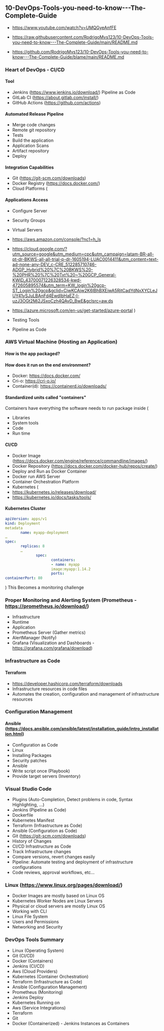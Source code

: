 ## 10-DevOps-Tools-you-need-to-know---The-Complete-Guide

- https://www.youtube.com/watch?v=UMQGyeAnfFE

- https://raw.githubusercontent.com/RodrigoMvs123/10-DevOps-Tools-you-need-to-know---The-Complete-Guide/main/README.md

- https://github.com/RodrigoMvs123/10-DevOps-Tools-you-need-to-know---The-Complete-Guide/blame/main/README.md

### Heart of DevOps - CI/CD

#### Tool
- Jenkins (https://www.jenkins.io/download/) Pipeline as Code
- GitLab CI (https://about.gitlab.com/install/)
- GitHub Actions (https://github.com/actions)

#### Automated Release Pipeline

- Merge code changes
- Remote git repository
- Tests
- Build the application
- Application Scans
- Artifact repository
- Deploy 

#### Integration Capabilities 
- Git (https://git-scm.com/downloads)
- Docker Registry (https://docs.docker.com/)
- Cloud Platforms (

#### Applications Access
- Configure Server 
- Security Groups
- Virtual Servers 

- https://aws.amazon.com/console/?nc1=h_ls
- https://cloud.google.com/?utm_source=google&utm_medium=cpc&utm_campaign=latam-BR-all-pt-dr-BKWS-all-all-trial-p-dr-1605194-LUAC0014411&utm_content=text-ad-none-any-DEV_c-CRE_512285710746-ADGP_Hybrid%20%7C%20BKWS%20-%20PHR%20%7C%20Txt%20~%20GCP_General-KWID_43700071226328534-kwd-472605895574&utm_term=KW_login%20gcp-ST_Login%20gcp&gclid=CjwKCAjw2K6lBhBXEiwA5RjtCadYdNxXYCLeJUY41ySJuLBAnFd4EwdIbHaEZ-l-uzJ3OGt2Mj2JSxoCzh4QAvD_BwE&gclsrc=aw.ds
- https://azure.microsoft.com/en-us/get-started/azure-portal 
)
- Testing Tools
- Pipeline as Code

### AWS Virtual Machine (Hosting an Application)

#### How is the app packaged?
#### How does it run on the end environment?
- Docker: https://docs.docker.com/ 
- Cri-o: https://cri-o.io/
- Container(d): https://containerd.io/downloads/ 

#### Standardized units called "containers"
Containers have everything the software needs to run package inside (

- Libraries 
- System tools
- Code
- Run time 

#### CI/CD
- Docker Image (https://docs.docker.com/engine/reference/commandline/images/)
- Docker Repository (https://docs.docker.com/docker-hub/repos/create/)
- Deploy and Run as Docker Container
- Docker run AWS Server
- Container Orchestration Platform
- Kubernetes (
- https://kubernetes.io/releases/download/ 
- https://kubernetes.io/docs/tasks/tools/ 

#### Kubernetes Cluster

```yaml
apiVersion: apps/v1
kind: Deployment
metadata
       name: myapp-deployment 
…
spec:
       replicas: 8
       …
              spec:
                     containers:
                     - name: myapp
                     image:myapp:1.14.2
                     ports: 
containerPort: 80
```
)
This Becomes a monitoring challenge 

### Proper Monitoring and Alerting System (Prometheus - https://prometheus.io/download/)
- Infrastructure
- Runtime 
- Application
- Prometheus Server (Gather metrics)
- AlertManager (Notify)
- Grafana (Visualization and Dashboards - https://grafana.com/grafana/download) 

### Infrastructure as Code
#### Terraform 
- https://developer.hashicorp.com/terraform/downloads 
- Infrastructure resources in code files
- Automates the creation, configuration and management of infrastructure resources 

### Configuration Management 
#### Ansible (https://docs.ansible.com/ansible/latest/installation_guide/intro_installation.html)
- Configuration as Code
- Linux 
- Installing Packages
- Security patches 
- Ansible 
- Write script once (Playbook)
- Provide target servers (Inventory)

### Visual Studio Code 
- Plugins (Auto-Completion, Detect problems in code, Syntax Highlighting, …)
- Jenkins (Pipeline as Code)
- Dockerfile
- Kubernetes Manifest
- Terraform (Infrastructure as Code)
- Ansible (Configuration as Code)
- Git (https://git-scm.com/downloads)
- History of Changes 
- CI/CD Infrastructure as Code
- Track Infrastructure changes
- Compare versions, revert changes easily 
- Pipeline: Automate testing and deployment of infrastructure configurations
- Code reviews, approval workflows, etc…

### Linux (https://www.linux.org/pages/download/)
- Docker Images are mostly based on Linux OS
- Kubernetes Worker Nodes are Linux Servers 
- Physical or cloud servers are mostly Linux OS
- Working with CLI
- Linux File System
- Users and Permissions
- Networking and Security

### DevOps Tools Summary
- Linux (Operating System)
- Git (CI/CD)
- Docker (Containers)
- Jenkins (CI/CD)
- Aws (Cloud Providers)
- Kubernetes (Container Orchestration)
- Terraform (Infrastructure as Code)
- Ansible (Configuration Management)
- Prometheus (Monitoring) 
- Jenkins Deploy
- Kubernetes Running on 
- Aws (Service Integrations) 
- Terraform 
- Git 
- Docker (Containerized) - Jenkins Instances as Containers
